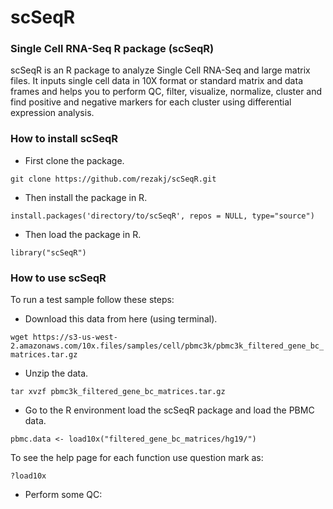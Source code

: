 # scSeqR

### Single Cell RNA-Seq R package (scSeqR)

scSeqR is an R package to analyze Single Cell RNA-Seq and large matrix files. It inputs single cell data in 10X format or standard matrix and data frames and helps you to perform QC, filter, visualize, normalize, cluster and find positive and negative markers for each cluster using differential expression analysis.

### How to install scSeqR

- First clone the package.

`git clone https://github.com/rezakj/scSeqR.git`

- Then install the package in R.

`install.packages('directory/to/scSeqR', repos = NULL, type="source")`

- Then load the package in R.

`library("scSeqR")`


### How to use scSeqR

To run a test sample follow these steps:

- Download this data from here (using terminal).

`wget https://s3-us-west-2.amazonaws.com/10x.files/samples/cell/pbmc3k/pbmc3k_filtered_gene_bc_matrices.tar.gz`

- Unzip the data.

`tar xvzf pbmc3k_filtered_gene_bc_matrices.tar.gz`

- Go to the R environment load the scSeqR package and load the PBMC data.

`pbmc.data <- load10x("filtered_gene_bc_matrices/hg19/")`

To see the help page for each function use question mark as: 

`?load10x`

- Perform some QC: 



